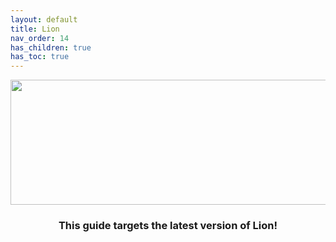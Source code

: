 ```yaml
---
layout: default
title: Lion
nav_order: 14
has_children: true
has_toc: true
---
```


<p align="center">
  <img width="650" height="200" src="../../../assets/HeaderLion.png">
</p>

<h3 align="center">This guide targets the latest version of Lion!</h3>
